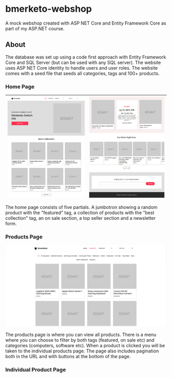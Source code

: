 # bmerketo-webshop

A mock webshop created with ASP NET Core and Entity Framework Core as part of my ASP.NET course. 

## About

The database was set up using a code first approach with Entity Framework Core and SQL Server (but can be used with any SQL server). The website uses ASP NET Core identity to handle users and user roles. 
The website comes with a seed file that seeds all categories, tags and 100+ products.

### Home Page

| ![home page screenshot](Screenshots/home_page1.PNG) | ![home page screenshot](Screenshots/home_page2.PNG) |
|:---:|:---:|

The home page consists of five partials. A jumbotron showing a random product with the "featured" tag, a collection of products with the "best collection" tag, an on sale section, a top seller section and a newsletter form.

### Products Page

![home page screenshot](Screenshots/products_desktop.PNG) 

The products page is where you can view all products. There is a menu where you can choose to filter by both tags (featured, on sale etc) and categories (computers, software etc). When a product is clicked you will be taken
to the individual products page. The page also includes pagination both in the URL and with buttons at the bottom of the page.

### Individual Product Page 
